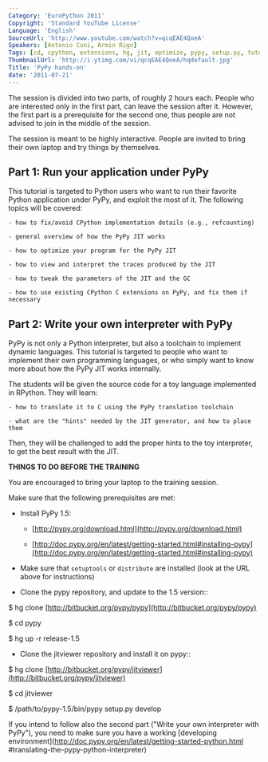 ```yaml
---
Category: 'EuroPython 2011'
Copyright: 'Standard YouTube License'
Language: 'English'
SourceUrl: 'http://www.youtube.com/watch?v=qcqEAE4QoeA'
Speakers: [Antonio Cuni, Armin Rigo]
Tags: [cd, cpython, extensions, hg, jit, optimize, pypy, setup.py, tutorial]
ThumbnailUrl: 'http://i.ytimg.com/vi/qcqEAE4QoeA/hqdefault.jpg'
Title: 'PyPy hands-on'
date: '2011-07-21'
---
```

The session is divided into two parts, of roughly 2 hours each. People who are
interested only in the first part, can leave the session after it. However,
the first part is a prerequisite for the second one, thus people are not
advised to join in the middle of the session.

The session is meant to be highly interactive. People are invited to bring
their own laptop and try things by themselves.

## Part 1: Run your application under PyPy

This tutorial is targeted to Python users who want to run their favorite
Python application under PyPy, and exploit the most of it. The following
topics will be covered:

    
    - how to fix/avoid CPython implementation details (e.g., refcounting)
    
    - general overview of how the PyPy JIT works
    
    - how to optimize your program for the PyPy JIT
    
    - how to view and interpret the traces produced by the JIT
    
    - how to tweak the parameters of the JIT and the GC
    
    - how to use existing CPython C extensions on PyPy, and fix them if necessary
    

## Part 2: Write your own interpreter with PyPy

PyPy is not only a Python interpreter, but also a toolchain to implement
dynamic languages. This tutorial is targeted to people who want to implement
their own programming languages, or who simply want to know more about how the
PyPy JIT works internally.

The students will be given the source code for a toy language implemented in
RPython. They will learn:

    
    - how to translate it to C using the PyPy translation toolchain
    
    - what are the "hints" needed by the JIT generator, and how to place them
    

Then, they will be challenged to add the proper hints to the toy interpreter,
to get the best result with the JIT.

**THINGS TO DO BEFORE THE TRAINING**

You are encouraged to bring your laptop to the training session.

Make sure that the following prerequisites are met:

  * Install PyPy 1.5:

    * [http://pypy.org/download.html](http://pypy.org/download.html)

    * [http://doc.pypy.org/en/latest/getting-started.html#installing-pypy](http://doc.pypy.org/en/latest/getting-started.html#installing-pypy)

  * Make sure that `setuptools` or `distribute` are installed (look at the URL above for instructions)

  * Clone the pypy repository, and update to the 1.5 version::

$ hg clone [http://bitbucket.org/pypy/pypy](http://bitbucket.org/pypy/pypy)

$ cd pypy

$ hg up -r release-1.5

  * Clone the jitviewer repository and install it on pypy::

$ hg clone
[http://bitbucket.org/pypy/jitviewer](http://bitbucket.org/pypy/jitviewer)

$ cd jitviewer

$ /path/to/pypy-1.5/bin/pypy setup.py develop

If you intend to follow also the second part ("Write your own interpreter with
PyPy"), you need to make sure you have a working [developing
environment](http://doc.pypy.org/en/latest/getting-started-python.html
#translating-the-pypy-python-interpreter)
